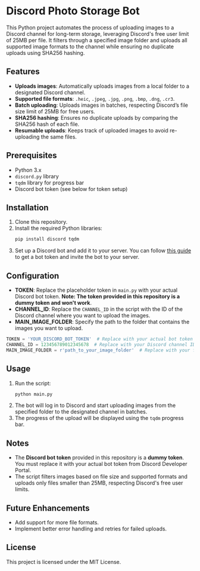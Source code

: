 
# Discord Photo Storage Bot

This Python project automates the process of uploading images to a Discord channel for long-term storage, leveraging Discord's free user limit of 25MB per file. It filters through a specified image folder and uploads all supported image formats to the channel while ensuring no duplicate uploads using SHA256 hashing.

## Features
- **Uploads images**: Automatically uploads images from a local folder to a designated Discord channel.
- **Supported file formats**: `.heic`, `.jpeg`, `.jpg`, `.png`, `.bmp`, `.dng`, `.cr3`.
- **Batch uploading**: Uploads images in batches, respecting Discord’s file size limit of 25MB for free users.
- **SHA256 hashing**: Ensures no duplicate uploads by comparing the SHA256 hash of each file.
- **Resumable uploads**: Keeps track of uploaded images to avoid re-uploading the same files.

## Prerequisites
- Python 3.x
- `discord.py` library
- `tqdm` library for progress bar
- Discord bot token (see below for token setup)

## Installation

1. Clone this repository.
2. Install the required Python libraries:
    ```bash
    pip install discord tqdm
    ```
3. Set up a Discord bot and add it to your server. You can follow [this guide](https://discordpy.readthedocs.io/en/stable/discord.html) to get a bot token and invite the bot to your server.

## Configuration

- **TOKEN**: Replace the placeholder token in `main.py` with your actual Discord bot token. **Note: The token provided in this repository is a dummy token and won't work**.
- **CHANNEL_ID**: Replace the `CHANNEL_ID` in the script with the ID of the Discord channel where you want to upload the images.
- **MAIN_IMAGE_FOLDER**: Specify the path to the folder that contains the images you want to upload.

```python
TOKEN = 'YOUR_DISCORD_BOT_TOKEN'  # Replace with your actual bot token
CHANNEL_ID = 123456789012345678  # Replace with your Discord channel ID
MAIN_IMAGE_FOLDER = r'path_to_your_image_folder'  # Replace with your folder path
```

## Usage

1. Run the script:
    ```bash
    python main.py
    ```
2. The bot will log in to Discord and start uploading images from the specified folder to the designated channel in batches.
3. The progress of the upload will be displayed using the `tqdm` progress bar.

## Notes
- The **Discord bot token** provided in this repository is a **dummy token**. You must replace it with your actual bot token from Discord Developer Portal.
- The script filters images based on file size and supported formats and uploads only files smaller than 25MB, respecting Discord's free user limits.

## Future Enhancements
- Add support for more file formats.
- Implement better error handling and retries for failed uploads.

## License
This project is licensed under the MIT License.
